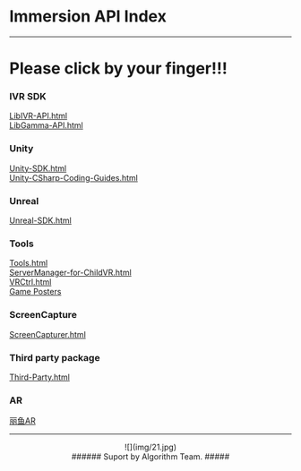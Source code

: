 # Immersion API Index #

----------

# Please click by your finger!!! #

### IVR SDK ###

[LibIVR-API.html](LibIVR-API.html "LibIVR Interface API")   
[LibGamma-API.html](LibGamma-API.html "LibGamma Interface API")

### Unity ###

[Unity-SDK.html](Unity-SDK.html "Unity-SDK")   
[Unity-CSharp-Coding-Guides.html](Unity-CSharp-Coding-Guides.html "Unity Guides")

### Unreal ###
[Unreal-SDK.html](Unreal-SDK.html)   

### Tools ###
[Tools.html](Tools.html)  
[ServerManager-for-ChildVR.html](ServerManager-for-ChildVR.html)  
[VRCtrl.html](VRCtrl.html)  
[Game Posters](attachment/tools/GamePosters.zip)

### ScreenCapture ###
[ScreenCapturer.html](ScreenCapturer.html)

### Third party package ###
[Third-Party.html](Third-Party.html)

### AR ###
[丽鱼AR](ly/)

---------------------------------

<center> ![](img/21.jpg) </center>

<center> 
###### Suport by Algorithm Team. #####
</center>

